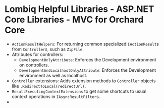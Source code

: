 # Lombiq Helpful Libraries - ASP.NET Core Libraries - MVC for Orchard Core



- `ActionResultHelpers`: For returning common specialized `IActionResult`s from `Controller`s, such as `ZipFile`.
- Attributes for controllers:
    - `DevelopmentOnlyAttribute`: Enforces the Development environment on controllers.
    - `DevelopmentAndLocalhostOnlyAttribute`: Enforces the Development environment as well as localhost.
- `Controller` extensions: Adds extension methods to `Controller` objects like `.RedirectToLocal(redirectUrl)`.
- `ResultExecutingContextExtensions` to get some shortcuts to usual context operations in `IAsyncResultFilter`s.
- 
